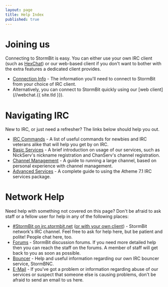 ```yaml
---
layout: page
title: Help Index
published: true
---
```


# Joining us
 Connecting to StormBit is easy. You can either use your own IRC client (such as [HexChat](http://hexchat.github.io/)) or our web-based client if you don't want to bother with the extra features a dedicated client provides.


- [Connection Info](connect.html) - The information you'll need to connect to StormBit from your choice of IRC client.
- Alternatively, you can connect to StormBit quickly using our [web client](//webchat.{{ site.tld }}).

# Navigating IRC
 New to IRC, or just need a refresher? The links below should help you out. 


- [IRC Commands](inspircd.html) - A list of useful commands for newbies and IRC veterans alike that will help you get by on IRC.
- [Basic Services](services.html) - A brief introduction on usage of our services, such as NickServ's nickname registration and ChanServ's channel registration.
- [Channel Management](channel.html) - A guide to running a large channel, based on personal experience with channel management.
- [Advanced Services](atheme/index.html) - A complete guide to using the Atheme 7.1 IRC services package.

# Network Help
 Need help with something not covered on this page? Don't be afraid to ask staff or a fellow user for help in any of the following places:

- [#StormBit on irc.stormbit.net](//webchat.stormbit.net/stormbit) ([or with your
   own client](irc://irc.stormbit.net/stormbit)) - StormBit network's IRC channel. Feel free to ask for help here, but be patient and polite! People chat here, too.
- [Forums](//discuss.stormbit.net) - StormBit discussion forums. If you need more detailed help then you can reach the staff on the forums. A member of staff will get back to you as soon as possible.  
- [Bouncer](stormbnc) - Help and useful information regarding our own IRC bouncer service, StormBNC.
- [E-Mail](mailto:abuse@stormbit.net) - If you've got a problem or information regarding abuse of our services or suspect that someone else is causing problems, don't be afraid to send an email to us here. 
